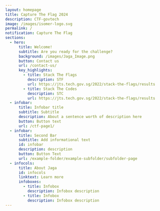 ```yaml
---
layout: homepage
title: Capture The Flag 2024
description: CTF-govtech
image: /images/isomer-logo.svg
permalink: /
notification: Capture The Flag
sections:
  - hero:
      title: Welcome!
      subtitle: Are you ready for the challenge?
      background: /images/Jaga_Image.png
      button: Contact us
      url: /contact-us/
      key_highlights:
        - title: Stack The Flags
          description: STF
          url: https://jts.tech.gov.sg/2022/stack-the-flags/results
        - title: Stack The Codes
          description: STC
          url: https://jts.tech.gov.sg/2022/stack-the-flags/results
  - infobar:
      title: Infobar title
      subtitle: Subtitle
      description: About a sentence worth of description here
      button: Button text
      url: /ctf-page1/
  - infobar:
      title: Second Bar
      subtitle: Add informational text
      id: infobar
      description: description
      button: Button Text
      url: /example-folder/example-subfolder/subfolder-page
  - infocols:
      title: About Jaga
      id: infocols
      linktext: Learn more
      infoboxes:
        - title: Infobox
          description: Infobox description
        - title: Infobox
          description: Infobox description
---
```

